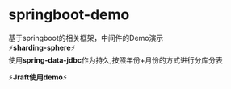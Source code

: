 # springboot-demo
基于springboot的相关框架，中间件的Demo演示  
:zap:**sharding-sphere**:zap:  
使用**spring-data-jdbc**作为持久,按照年份+月份的方式进行分库分表

:zap:**Jraft使用demo**:zap:  
